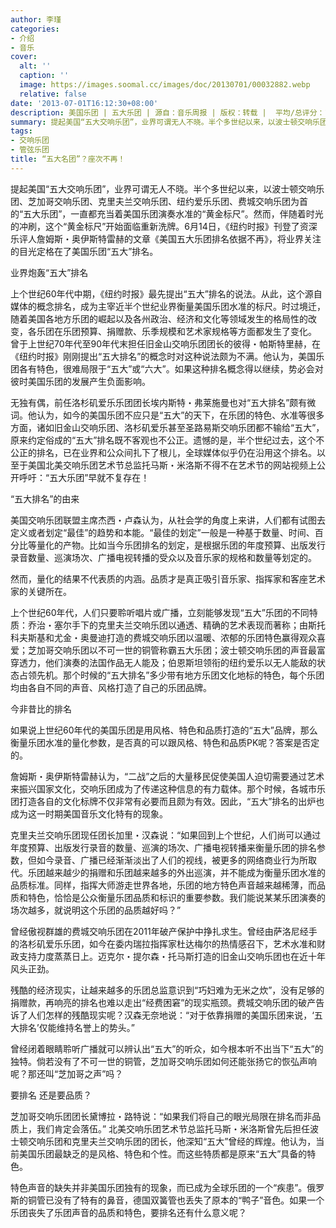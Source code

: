 ```yaml
---
author: 李瑾
categories:
- 介绍
- 音乐
cover:
  alt: ''
  caption: ''
  image: https://images.soomal.cc/images/doc/20130701/00032882.webp
  relative: false
date: '2013-07-01T16:12:30+08:00'
description: 美国乐团 | 五大乐团 | 源自：音乐周报 | 版权：转载 |  平均/总评分：10.00/20
summary: 提起美国“五大交响乐团”，业界可谓无人不晓。半个多世纪以来，以波士顿交响乐团、芝加哥交响乐团、克里夫兰交响乐团、纽约爱乐乐团、费城交响乐团为首的“五大乐团”，一直都充当着美国乐团演奏水准的“黄金标尺”。然而，伴随着时光的冲刷，这个“黄金标尺”开始面临重新洗牌……
tags:
- 交响乐团
- 管弦乐团
title: “五大名团”？座次不再！
---
```


提起美国“五大交响乐团”，业界可谓无人不晓。半个多世纪以来，以波士顿交响乐团、芝加哥交响乐团、克里夫兰交响乐团、纽约爱乐乐团、费城交响乐团为首的“五大乐团”，一直都充当着美国乐团演奏水准的“黄金标尺”。然而，伴随着时光的冲刷，这个“黄金标尺”开始面临重新洗牌。6月14日，《纽约时报》刊登了资深乐评人詹姆斯・奥伊斯特雷赫的文章《美国五大乐团排名依据不再》，将业界关注的目光定格在了美国乐团“五大”排名。

业界炮轰“五大”排名

上个世纪60年代中期，《纽约时报》最先提出“五大”排名的说法。从此，这个源自媒体的概念排名，成为主宰近半个世纪业界衡量美国乐团水准的标尺。时过境迁，随着美国各地方乐团的崛起以及各州政治、经济和文化等领域发生的格局性的改变，各乐团在乐团预算、捐赠款、乐季规模和艺术家规格等方面都发生了变化。
曾于上世纪70年代至90年代末担任旧金山交响乐团团长的彼得・帕斯特里赫，在《纽约时报》刚刚提出“五大排名”的概念时对这种说法颇为不满。他认为，美国乐团各有特色，很难局限于“五大”或“六大”。如果这种排名概念得以继续，势必会对彼时美国乐团的发展产生负面影响。

无独有偶，前任洛杉矶爱乐乐团团长埃内斯特・弗莱施曼也对“五大排名”颇有微词。他认为，如今的美国乐团不应只是“五大”的天下，在乐团的特色、水准等很多方面，诸如旧金山交响乐团、洛杉矶爱乐甚至圣路易斯交响乐团都不输给“五大”，原来约定俗成的“五大”排名既不客观也不公正。遗憾的是，半个世纪过去，这个不公正的排名，已在业界和公众间扎下了根儿，全球媒体似乎仍在沿用这个排名。以至于美国北美交响乐团艺术节总监托马斯・米洛斯不得不在艺术节的网站视频上公开呼吁：“五大乐团”早就不复存在！

“五大排名”的由来

美国交响乐团联盟主席杰西・卢森认为，从社会学的角度上来讲，人们都有试图去定义或者划定“最佳”的趋势和本能。“最佳的划定”一般是一种基于数量、时间、百分比等量化的产物。比如当今乐团排名的划定，是根据乐团的年度预算、出版发行录音数量、巡演场次、广播电视转播的受众以及音乐家的规格和数量等划定的。

然而，量化的结果不代表质的内涵。品质才是真正吸引音乐家、指挥家和客座艺术家的关键所在。

上个世纪60年代，人们只要聆听唱片或广播，立刻能够发现“五大”乐团的不同特质：乔治・塞尔手下的克里夫兰交响乐团以通透、精确的艺术表现而著称；由斯托科夫斯基和尤金・奥曼迪打造的费城交响乐团以温暖、浓郁的乐团特色赢得观众喜爱；芝加哥交响乐团以不可一世的铜管称霸五大乐团；波士顿交响乐团的声音最富穿透力，他们演奏的法国作品无人能及；伯恩斯坦领衔的纽约爱乐以无人能敌的状态占领先机。那个时候的“五大排名”多少带有地方乐团文化地标的特色，每个乐团均由各自不同的声音、风格打造了自己的乐团品牌。

今非昔比的排名

如果说上世纪60年代的美国乐团是用风格、特色和品质打造的“五大”品牌，那么衡量乐团水准的量化参数，是否真的可以跟风格、特色和品质PK呢？答案是否定的。

詹姆斯・奥伊斯特雷赫认为，“二战”之后的大量移民促使美国人迫切需要通过艺术来振兴国家文化，交响乐团成为了传递这种信息的有力载体。那个时候，各城市乐团打造各自的文化标牌不仅非常有必要而且颇为有效。因此，“五大”排名的出炉也成为这一时期美国音乐文化特有的现象。

克里夫兰交响乐团现任团长加里・汉森说：“如果回到上个世纪，人们尚可以通过年度预算、出版发行录音的数量、巡演的场次、广播电视转播来衡量乐团的排名参数，但如今录音、广播已经渐渐淡出了人们的视线，被更多的网络商业行为所取代。乐团越来越少的捐赠和乐团越来越多的外出巡演，并不能成为衡量乐团水准的品质标准。同样，指挥大师游走世界各地，乐团的地方特色声音越来越稀薄，而品质和特色，恰恰是公众衡量乐团品质和标识的重要参数。我们能说某某乐团演奏的场次越多，就说明这个乐团的品质越好吗？”

曾经傲视群雄的费城交响乐团在2011年破产保护中挣扎求生。曾经由萨洛尼经手的洛杉矶爱乐乐团，如今在委内瑞拉指挥家杜达梅尔的热情感召下，艺术水准和财政支持力度蒸蒸日上。迈克尔・提尔森・托马斯打造的旧金山交响乐团也在近十年风头正劲。

残酷的经济现实，让越来越多的乐团总监意识到“巧妇难为无米之炊”，没有足够的捐赠款，再响亮的排名也难以走出“经费困窘”的现实瓶颈。费城交响乐团的破产告诉了人们怎样的残酷现实呢？汉森无奈地说：“对于依靠捐赠的美国乐团来说，‘五大排名’仅能维持名誉上的势头。”

曾经闭着眼睛聆听广播就可以辨认出“五大”的听众，如今根本听不出当下“五大”的独特。倘若没有了不可一世的铜管，芝加哥交响乐团如何还能张扬它的恢弘声响呢？那还叫“芝加哥之声”吗？

要排名 还是要品质？

芝加哥交响乐团团长黛博拉・路特说：“如果我们将自己的眼光局限在排名而非品质上，我们肯定会落伍。”
北美交响乐团艺术节总监托马斯・米洛斯曾先后担任波士顿交响乐团和克里夫兰交响乐团的团长，他深知“五大”曾经的辉煌。他认为，当前美国乐团最缺乏的是风格、特色和个性。而这些特质都是原来“五大”具备的特色。

特色声音的缺失并非美国乐团独有的现象，而已成为全球乐团的一个“疾患”。俄罗斯的铜管已没有了特有的鼻音，德国双簧管也丢失了原本的“鸭子”音色。如果一个乐团丧失了乐团声音的品质和特色，要排名还有什么意义呢？
